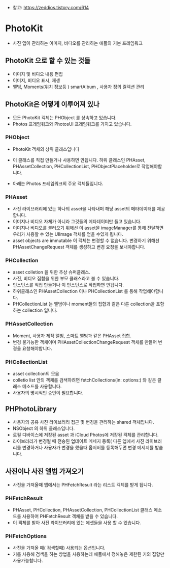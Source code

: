 * 참고: https://zeddios.tistory.com/614

# PhotoKit 

* 사진 앱이 관리하는 이미지, 비디오를 관리하는 애플의 기본 프레임워크 

## PhotoKit  으로 할 수 있는 것들 

* 이미지 및 비디오 내용 편집 
* 이미지, 비디오 표시, 재생
* 앨범, Moments(위치 정보등 )  smartAlbum , 사용자 정의 컬렉션 관리 


##  PhotoKit은 어떻게 이루어져 있나 

* 모든 PhotoKit 객체는 PHObject 를 상속하고 있습니다.
* Photos 프레임워크와 PhotosUI 프레임워크를 가지고 있습니다.


### PHObject
 * PhotoKit 객체의 상위 클래스입니다
 * 이 클래스를 직접 만들거나 사용하면 안됩니다. 하위 클래스인 PHAsset, PHAssetCollection, PHCollectionList, PHObjectPlaceholder로 작업해야합니다.

* 아래는 Photos 프레임워크의 주요 객체들입니다.

### PHAsset 

* 사진 라이브러리에 있는 하나의 asset을 나타내며 해당 asset의 메타데이터를 제공합니다.
* 이미지나 비디오 자체가 아니라 그것들의 메타데이터만 들고 있습니다.
* 이미지나 비디오를 불러오기 위해선 이 asset을 imageManager를 통해 전달하면 우리가 사용할 수 있는 UIImage 객체를 얻을 수있게 됩니다.
* asset objects are immutable  이 객체는 변경할 수 없습니다. 변경하기 위해선  PHAssetChangeRequest 객체를 생성하고 변경 요청을 보내야합니다.
### PHCollection

* asset colletion 을 위한 추상 슈퍼클래스.
* 사진, 비디오 집합을 위한 부모 클래스라고 볼 수 있습니다.
* 인스턴스를 직접 만들거나 이 인스턴스로 작업하면 안됩니다.
* 하위클래스인 PHAssetCollection 이나 PHCollectionList 를 통해 작업해야합니다.
* PHCollectionList 는 앨범이나 moment들의 집합과 같은 다른 collection을 포함하는 collection 입니다.

### PHAssetCollection

* Moment, 사용자 제작 앨범, 스마트 앨범과 같은 PHAsset 집합.
* 변경 불가능한 객체이며 PHAssetCollectionChangeRequest 객체를 만들어 변경을 요청해야합니다.

### PHCollectionList

* asset collection의 모음 
* colletio list 안의 객체를 검색하려면 fetchCollections(in: options:) 와 같은 클래스 메소드를 사용합니다.
* 사용자의 명시적인 승인이 필요합니다.


## PHPhotoLibrary


* 사용자의 공유 사진 라이브러리 접근 및 변경을 관리하는 shared 객체입니다. 
* NSObject 의 하위 클래스입니다.
* 로컬 디바이스에 저장된 asset 과 iCloud Photos에 저장된 객체를 관리합니다.
* 라이브러리가 변경될 때 전송된 업데이트 메세지 등록( 다른 앱에서 사진 라이브러리를 변경하거나 사용자가 변경을 했을때 옵저버를 등록해두면 변경 메세지를 받습니다.


## 사진이나 사진 앨범 가져오기 

* 사진을 가져올때 앱에서는 PHFetchResult 라는 리스트 객체를 받게 됩니다.

###  PHFetchResult

* PHAsset, PHCollection, PHAssetCollection, PHCollectionList 클래스 메소드를 사용하여 PHFetchResult 객체를 받을 수 있습니다.
*  이 객체를 받아 사진 라이브러리에 있는 에셋들을 사용 할 수 있습니다.

### PHFetchOptions

* 사진을 가져올 때( 검색할때) 사용되는 옵션입니다.
* 키를 사용해 검색을 하는 방법을 사용하는데 애플에서 정해놓은 제한된 키의 집합만 사용가능합니다.